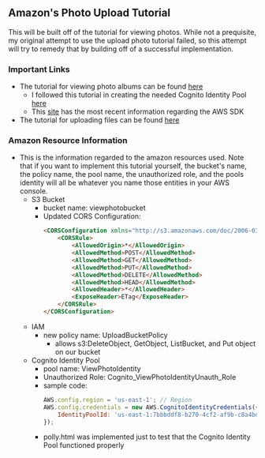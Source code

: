 ## Amazon's Photo Upload Tutorial
This will be built off of the tutorial for viewing photos. While not a prequisite, my original attempt to use the upload photo tutorial failed, so this attempt will try to remedy that by building off of a successful implementation.

### Important Links
- The tutorial for viewing photo albums can be found [here](https://docs.aws.amazon.com/sdk-for-javascript/v2/developer-guide/s3-example-photos-view.html)
	- I followed this tutorial in creating the needed Cognito Identity Pool [here](https://docs.aws.amazon.com/sdk-for-javascript/v2/developer-guide/getting-started-browser.html#getting-started-browser-create-identity-pool)
	- This [site](https://docs.aws.amazon.com/AWSJavaScriptSDK/latest/) has the most recent information regarding the AWS SDK
- The tutorial for uploading files can be found [here](https://docs.aws.amazon.com/sdk-for-javascript/v2/developer-guide/s3-example-photo-album.html)
### Amazon Resource Information
- This is the information regarded to the amazon resources used. Note that if you want to implement this tutorial yourself, the bucket's name, the policy name, the pool name, the unauthorized role, and the pools identity will all be whatever you name those entities in your AWS console.
	- S3 Bucket
		- bucket name: viewphotobucket
		- Updated CORS Configuration: 
			```html <?xml version="1.0" encoding="UTF-8"?>
			<CORSConfiguration xmlns="http://s3.amazonaws.com/doc/2006-03-01/">
			    <CORSRule>
			        <AllowedOrigin>*</AllowedOrigin>
			        <AllowedMethod>POST</AllowedMethod>
			        <AllowedMethod>GET</AllowedMethod>
			        <AllowedMethod>PUT</AllowedMethod>
			        <AllowedMethod>DELETE</AllowedMethod>
			        <AllowedMethod>HEAD</AllowedMethod>
			        <AllowedHeader>*</AllowedHeader>
			        <ExposeHeader>ETag</ExposeHeader>
			    </CORSRule>
			</CORSConfiguration>
	- IAM 
		- new policy name: UploadBucketPolicy
			- allows s3:DeleteObject, GetObject, ListBucket, and Put object on our bucket
	- Cognito Identity Pool
		- pool name: ViewPhotoIdentity
		- Unauthorized Role: Cognito_ViewPhotoIdentityUnauth_Role
		- sample code: 
			```javascript // Initialize the Amazon Cognito credentials provider
			AWS.config.region = 'us-east-1'; // Region
			AWS.config.credentials = new AWS.CognitoIdentityCredentials({
			    IdentityPoolId: 'us-east-1:7bbbddf8-b270-4cf2-af9b-c8a4bd406f12',
			}); 
		- polly.html was implemented just to test that the Cognito Identity Pool functioned properly
